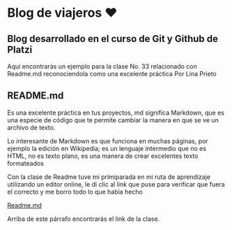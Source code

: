 # Blog de viajeros ❤

## Blog desarrollado en el curso de Git y Github de Platzi

Aquí encontrarás un ejemplo para la clase No. 33 relacionado con Readme.md reconociendola como una excelente práctica
Por Lina Prieto

## README.md
Es una excelente práctica en tus proyectos, md significa Markdown, que es una especie de código que te permite cambiar la manera en que se ve un archivo de texto.

Lo interesante de Markdown es que funciona en muchas páginas, por ejemplo la edición en Wikipedia; es un lenguaje intermedio que no es HTML, no es texto plano, es una manera de crear excelentes texto formateados

Con la clase de Readme tuve mi primiparada en mi ruta de aprendizaje utilizando un editor online, le di clic al link que puse para verificar que fuera el correcto y me borro todo lo que había hecho

[Readme.md][123]

Arriba de este párrafo encontrarás el link de la clase.

[123]: https://platzi.com/clases/1557-git-github/19977-readmemd-es-una-excelente-practica/